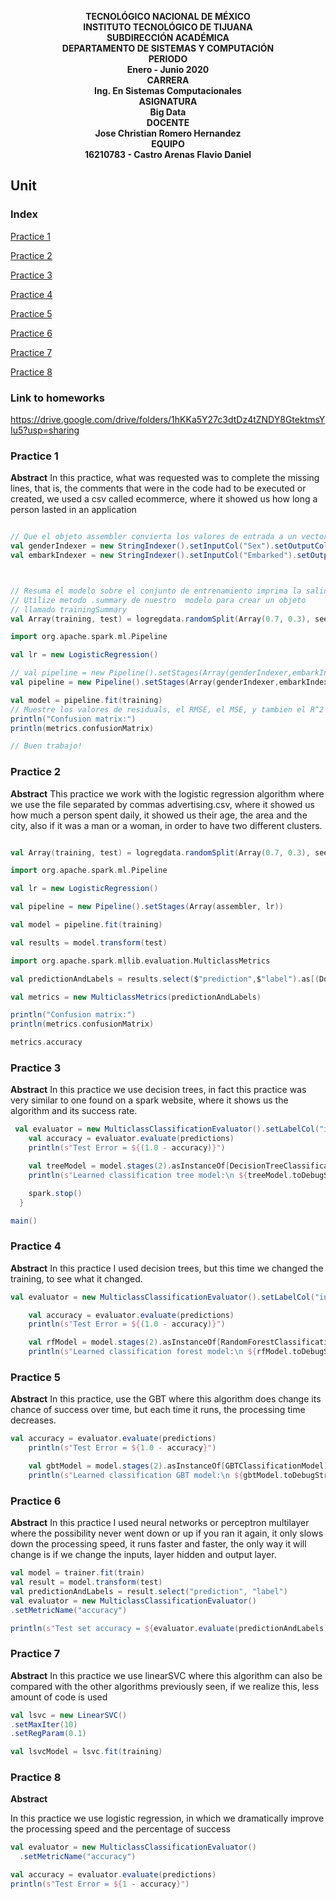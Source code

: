 <b><p align="center">
                                                 TECNOLÓGICO NACIONAL DE MÉXICO</br>
                                                INSTITUTO TECNOLÓGICO DE TIJUANA</br>
                                                      SUBDIRECCIÓN ACADÉMICA</br>
                                              DEPARTAMENTO DE SISTEMAS Y COMPUTACIÓN</br> 
                                                           PERIODO</br>
                                                      Enero - Junio 2020</br>
                                                           CARRERA</br>
                                               Ing. En Sistemas Computacionales</br>
                                                          ASIGNATURA</br> 
                                                          Big Data </br>
                                                           DOCENTE</br>
                                                Jose Christian Romero Hernandez</br>
                                                           EQUIPO</br>
                                             16210783 - Castro Arenas Flavio Daniel</br>  
                                             


</p></b>

## Unit 
### Index
[Practice 1](#id1)

[Practice 2](#id2)

[Practice 3](#id3)

[Practice 4](#id4)

[Practice 5](#id5)

[Practice 6](#id6)

[Practice 7](#id7)

[Practice 8](#id8)

### Link to homeworks 
https://drive.google.com/drive/folders/1hKKa5Y27c3dtDz4tZNDY8GtektmsYIu5?usp=sharing

### Practice 1  <a name="id1"></a>
**Abstract**
In this practice, what was requested was to complete the missing lines, that is, the comments that were in the code had to be executed or created, we used a csv called ecommerce, where it showed us how long a person lasted in an application



```scala

// Que el objeto assembler convierta los valores de entrada a un vector
val genderIndexer = new StringIndexer().setInputCol("Sex").setOutputCol("SexIndex")
val embarkIndexer = new StringIndexer().setInputCol("Embarked").setOutputCol("EmbarkIndex")



// Resuma el modelo sobre el conjunto de entrenamiento imprima la salida de algunas metricas!
// Utilize metodo .summary de nuestro  modelo para crear un objeto
// llamado trainingSummary
val Array(training, test) = logregdata.randomSplit(Array(0.7, 0.3), seed = 12345)

import org.apache.spark.ml.Pipeline

val lr = new LogisticRegression()

// val pipeline = new Pipeline().setStages(Array(genderIndexer,embarkIndexer,embarkEncoder,assembler,lr))
val pipeline = new Pipeline().setStages(Array(genderIndexer,embarkIndexer,genderEncoder,embarkEncoder,assembler,lr))

val model = pipeline.fit(training)
// Muestre los valores de residuals, el RMSE, el MSE, y tambien el R^2 .
println("Confusion matrix:")
println(metrics.confusionMatrix)

// Buen trabajo!
```

### Practice 2  <a name="id2"></a>
**Abstract**
This practice we work with the logistic regression algorithm where we use the file separated by commas advertising.csv, where it showed us how much a person spent daily, it showed us their age, the area and the city, also if it was a man or a woman, in order to have two different clusters.



```scala

val Array(training, test) = logregdata.randomSplit(Array(0.7, 0.3), seed = 12345)

import org.apache.spark.ml.Pipeline

val lr = new LogisticRegression()

val pipeline = new Pipeline().setStages(Array(assembler, lr))

val model = pipeline.fit(training)

val results = model.transform(test)

import org.apache.spark.mllib.evaluation.MulticlassMetrics

val predictionAndLabels = results.select($"prediction",$"label").as[(Double, Double)].rdd

val metrics = new MulticlassMetrics(predictionAndLabels)

println("Confusion matrix:")
println(metrics.confusionMatrix)

metrics.accuracy
```
### Practice 3  <a name="id3"></a>
**Abstract**
In this practice we use decision trees, in fact this practice was very similar to one found on a spark website, where it shows us the algorithm and its success rate.

```scala
 val evaluator = new MulticlassClassificationEvaluator().setLabelCol("indexedLabel").setPredictionCol("prediction").setMetricName("accuracy")
    val accuracy = evaluator.evaluate(predictions)
    println(s"Test Error = ${(1.0 - accuracy)}")

    val treeModel = model.stages(2).asInstanceOf[DecisionTreeClassificationModel]
    println(s"Learned classification tree model:\n ${treeModel.toDebugString}")

    spark.stop()
  }

main()
```
### Practice 4  <a name="id4"></a>
**Abstract**
In this practice I used decision trees, but this time we changed the training, to see what it changed.

```scala
val evaluator = new MulticlassClassificationEvaluator().setLabelCol("indexedLabel").setPredictionCol("prediction").setMetricName("accuracy")

    val accuracy = evaluator.evaluate(predictions)
    println(s"Test Error = ${(1.0 - accuracy)}")

    val rfModel = model.stages(2).asInstanceOf[RandomForestClassificationModel]
    println(s"Learned classification forest model:\n ${rfModel.toDebugString}")
```
### Practice 5  <a name="id5"></a>
**Abstract**
In this practice, use the GBT where this algorithm does change its chance of success over time, but each time it runs, the processing time decreases.

```scala
val accuracy = evaluator.evaluate(predictions)
    println(s"Test Error = ${1.0 - accuracy}")

    val gbtModel = model.stages(2).asInstanceOf[GBTClassificationModel]
    println(s"Learned classification GBT model:\n ${gbtModel.toDebugString}")
```
### Practice 6  <a name="id6"></a>
**Abstract**
In this practice I used neural networks or perceptron multilayer where the possibility never went down or up if you ran it again, it only slows down the processing speed, it runs faster and faster, the only way it will change is if we change the inputs, layer hidden and output layer.

```scala
val model = trainer.fit(train)
val result = model.transform(test)
val predictionAndLabels = result.select("prediction", "label")
val evaluator = new MulticlassClassificationEvaluator()
.setMetricName("accuracy")

println(s"Test set accuracy = ${evaluator.evaluate(predictionAndLabels)}")
```
### Practice 7  <a name="id7"></a>
**Abstract**
In this practice we use linearSVC where this algorithm can also be compared with the other algorithms previously seen, if we realize this, less amount of code is used

```scala
val lsvc = new LinearSVC()
.setMaxIter(10)
.setRegParam(0.1)

val lsvcModel = lsvc.fit(training)
```
### Practice 8  <a name="id8"></a>
**Abstract**

In this practice we use logistic regression, in which we dramatically improve the processing speed and the percentage of success
```scala
val evaluator = new MulticlassClassificationEvaluator()
  .setMetricName("accuracy")

val accuracy = evaluator.evaluate(predictions)
println(s"Test Error = ${1 - accuracy}")


```
